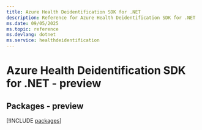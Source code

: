 ```yaml
---
title: Azure Health Deidentification SDK for .NET
description: Reference for Azure Health Deidentification SDK for .NET
ms.date: 09/05/2025
ms.topic: reference
ms.devlang: dotnet
ms.service: healthdeidentification
---
```

# Azure Health Deidentification SDK for .NET - preview
## Packages - preview
[!INCLUDE [packages](health-deidentification-index.md)]